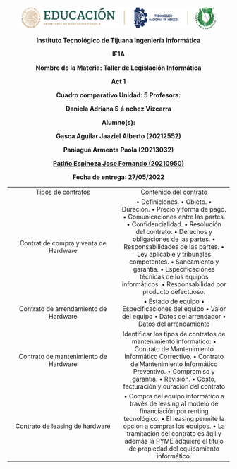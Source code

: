 <p align="center"><img src="https://github.com/JoseFernandoPatinoEspinoza/JoseFernandoPatinoEspinoza/blob/fc40c7d3a9c32ddd386799bef6bd9d730d353af5/IMG/LOGOTIPO.png"/></p>
<p align="center">
    <strong>Instituto Tecnológico de Tijuana Ingeniería Informática</strong>
</p>
<p align="center">
    <strong>IF1A</strong>
</p>
<p align="center">
    <strong></strong>
</p>
<p align="center">
    <strong>Nombre de la Materia: Taller de Legislación Informática</strong>
</p>
<p align="center">
    <strong></strong>
</p>
<p align="center">
    <strong>Act 1</strong>
</p>
<p align="center">
    <strong>Cuadro comparativo Unidad: 5 Profesora:</strong>
</p>
<p align="center">
    <strong>Daniela Adriana S</strong>
    <strong>á</strong>
    <strong>nchez Vizcarra</strong>
</p>
<p align="center">
    <strong></strong>
</p>
<p align="center">
    <strong>Alumno(s):</strong>
</p>
<p align="center">
    <strong>Gasca Aguilar Jaaziel Alberto (20212552) </strong>
</p>
<p align="center">
    <strong>Paniagua Armenta Paola (20213032) </strong>
</p>
<p align="center">
    <strong><u>Patiño Espinoza Jose Fernando (20210950)</u></strong>
</p>
<p align="center">
    <strong></strong>
</p>
<p align="center">
    <strong>Fecha de entrega: 27/05/2022</strong>
</p>
<table style="width: 100%; text-align: center;">
  <tr>
    <td style="width: 50%;">Tipos de contratos</td>
    <td style="width: 50%;">Contenido del contrato</td>
  </tr>
  <tr>
    <td style="width: 50%; ">Contrat de compra y venta de Hardware</td>
    <td style="width: 50%; ">
•	Definiciones.
•	Objeto.
•	Duración.
•	Precio y forma de pago.
•	Comunicaciones entre las partes.
•	Confidencialidad.
•	Resolución del contrato.
•	Derechos y obligaciones de las partes.
•	Responsabilidades de las partes.
•	Ley aplicable y tribunales competentes.
•	Saneamiento y garantía.
•	Especificaciones técnicas de los equipos informáticos.
•	Responsabilidad por producto defectuoso.
    </td>


    
  </tr>
  <tr>
    <td style="width: 50%; ">Contrato de arrendamiento de Hardware</td>
    <td style="width: 50%; ">
•	Estado de equipo
•	Especificaciones del equipo
•	Valor del equipo
•	Datos del arrendador
•	Datos del arrendamiento
    </td>

  </tr>
    <tr>
    <td style="width: 50%; ">Contrato de mantenimiento de Hardware</td>
    <td stylr="width: 50%; ">
    Identificar los tipos de contratos de mantenimiento informático:
•	Contrato de Mantenimiento Informático Correctivo.
•	Contrato de Mantenimiento Informático Preventivo.
•	Compromiso y garantía.
•	Revisión.
•	Costo, facturación y duración del contrato
    </td>
    </tr>
    <tr>
<td td stylr="width: 50%; ">Contrato de leasing de hardware</td>
<td td stylr="width: 50%; ">
•	Compra del equipo informático a través de leasing al modelo de financiación por renting tecnológico.
•	El leasing permite la opción a comprar los equipos.
•	La tramitación del contrato es ágil  y además la PYME adquiere el título de propiedad del equipamiento informático.
</td>
    </tr>
</table>